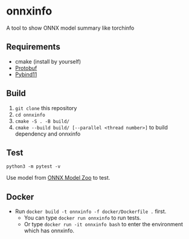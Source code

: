 # onnxinfo
A tool to show ONNX model summary like torchinfo

## Requirements
* cmake (install by yourself)
* [Protobuf](https://github.com/protocolbuffers/protobuf)
* [Pybind11](https://github.com/pybind/pybind11)

## Build
1. `git clone` this repository
2. `cd onnxinfo`
3. `cmake -S . -B build/`
4. `cmake --build build/ [--parallel <thread number>]` to build dependency and onnxinfo

## Test
`python3 -m pytest -v`

Use model from [ONNX Model Zoo](https://github.com/onnx/models/tree/main) to test.

## Docker
* Run `docker build -t onnxinfo -f docker/Dockerfile .` first.
    * You can type `docker run onnxinfo` to run tests.
    * Or type `docker run -it onnxinfo bash` to enter the environment which has onnxinfo.
